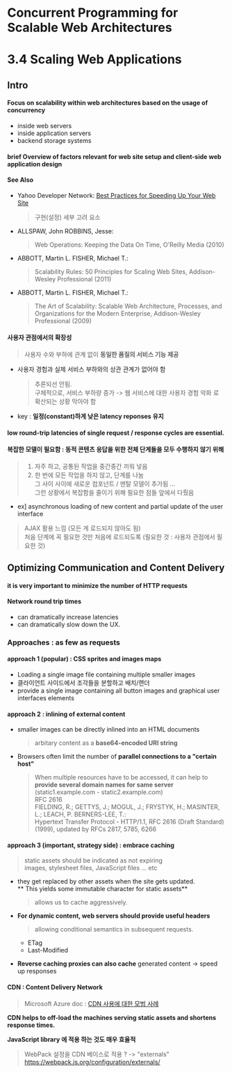 # Concurrent Programming for Scalable Web Architectures  
# 3.4 Scaling Web Applications

## Intro  

#### Focus on scalability within web architectures based on the usage of concurrency   
* inside web servers  
* inside application servers  
* backend storage systems  

#### brief Overview of factors relevant for web site setup and client-side web application design  

#### See Also  
* Yahoo Developer Network: [Best Practices for Speeding Up Your Web Site](https://developer.yahoo.com/performance/rules.html?guccounter=1&guce_referrer=aHR0cDovL2JlcmIuZ2l0aHViLmlvL2RpcGxvbWEtdGhlc2lzL2NvbW11bml0eS8wMzRfc2NhbGV3ZWIuaHRtbA&guce_referrer_sig=AQAAANoGWkIqp783ctOOuu2RwsbUYBdGoz9O8jswzJN1Sh5-GV3kkrPLd_e5bnmN7z16CT0oAOEMmti25Q8ClzSpWjnPvDt2QmGDNhNb7rIq3cykQM7G5YHl3uZq6_acce0gsss3WekX7g_XN7QLJBio8tPBVytMl_4PgxN1VYiwa0Rh)  
  > 구현(설정) 세부 고려 요소  
* ALLSPAW, John ROBBINS, Jesse:  
  > Web Operations: Keeping the Data On Time, O'Reilly Media (2010)
* ABBOTT, Martin L. FISHER, Michael T.:  
  > Scalability Rules: 50 Principles for Scaling Web Sites, Addison-Wesley Professional (2011)
* ABBOTT, Martin L. FISHER, Michael T.:  
  > The Art of Scalability: Scalable Web Architecture, Processes, and Organizations for the Modern Enterprise, Addison-Wesley Professional (2009)  
  
  
#### 사용자 관점에서의 확장성  
> 사용자 수와 부하에 관계 없이 **동일한 품질의 서비스 기능 제공**  
* 사용자 경험과 실제 서비스 부하와의 상관 관계가 없어야 함  
  > 추론되선 안됨.  
  > 구체적으로, 서비스 부하량 증가 -> 웹 서비스에 대한 사용자 경험 악화 로 확산되는 상황 막아야 함  
* key : **일정(constant)하게 낮은 latency reponses 유지**  

#### low round-trip latencies of single request / response cycles are essential.  

#### 복잡한 모델이 필요함 : 동적 콘텐츠 응답을 위한 전체 단계들을 모두 수행하지 않기 위해  
> 1) 자주 하고, 공통된 작업을 중간중간 끼워 넣음  
> 2) 한 번에 모든 작업을 하지 않고, 단계를 나눔  
> 그 사이 사이에 새로운 컴포넌트 / 멘탈 모델이 추가됨 ...  
> 그런 상황에서 복잡함을 줄이기 위해 필요한 점들 앞에서 다뤘음  

* ex] asynchronous loading of new content and partial update of the user interface  
> AJAX 활용 느낌 (모든 게 로드되지 않아도 됨)  
> 처음 단계에 꼭 필요한 것만 처음에 로드되도록 (필요한 것 : 사용자 관점에서 필요한 것)  

## Optimizing Communication and Content Delivery  
#### it is very important to minimize the number of HTTP requests  

#### Network round trip times  
* can dramatically increase latencies  
* can dramatically slow down the UX.  

### Approaches : as few as requests  

#### approach 1 (popular) : CSS sprites and images maps  
* Loading a single image file containing multiple smaller images  
* 클라이언트 사이드에서 조각들을 분할하고 배치/랜더  
* provide a single image containing all button images and graphical user interfaces elements  

#### approach 2 : inlining of external content  
* smaller images can be directly inlined into an HTML documents  
  > arbitary content as a **base64-encoded URI string**  
* Browsers often limit the number of **parallel connections to a "certain host"**  
  > When multiple resources have to be accessed, it can help to **provide several domain names for same server**  
  > (static1.example.com - static2.example.com)  
  > RFC 2616   
  > FIELDING, R.; GETTYS, J.; MOGUL, J.; FRYSTYK, H.; MASINTER, L.; LEACH, P. BERNERS-LEE, T.:   
  > Hypertext Transfer Protocol - HTTP/1.1, RFC 2616 (Draft Standard) (1999), updated by RFCs 2817, 5785, 6266  

#### approach 3 (important, strategy side) : embrace caching  
> static assets should be indicated as not expiring  
> images, stylesheet files, JavaScript files ... etc  

* they get replaced by other assets when the site gets updated.  
  ** This yields some immutable character for static assets**  
  > allows us to cache aggressively.  
  
* **For dynamic content, web servers should provide useful headers**  
  > allowing conditional semantics in subsequent requests.  
  * ETag  
  * Last-Modified  
  
* **Reverse caching proxies can also cache** generated content -> speed up responses    
  
#### CDN : Content Delivery Network  
> Microsoft Azure doc : [CDN 사용에 대한 모범 사례](https://docs.microsoft.com/ko-kr/azure/architecture/best-practices/cdn)  

**CDN helps to off-load the machines serving static assets and shortens response times.**  

**JavaScript library 에 적용 하는 것도 매우 효율적**  
> WebPack 설정을 CDN 베이스로 적용 ? -> "externals"    
> https://webpack.js.org/configuration/externals/  



